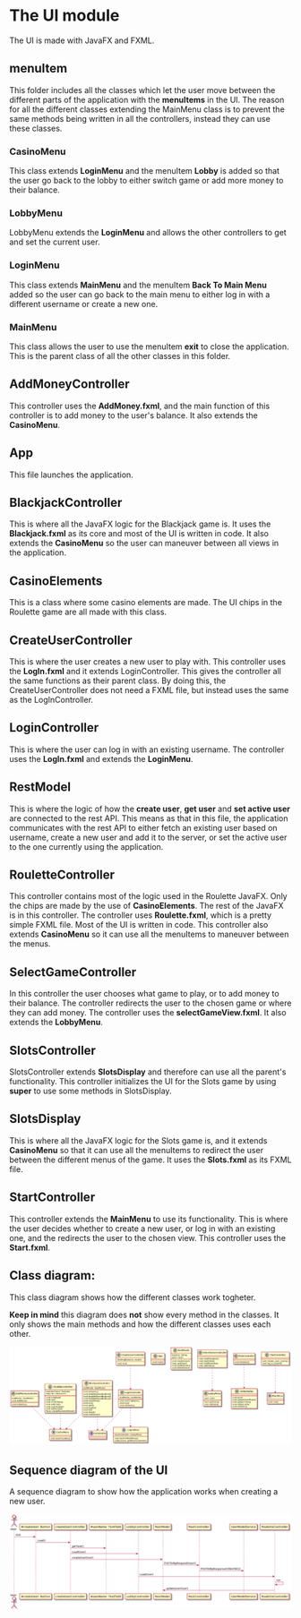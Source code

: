 # The UI module

The UI is made with JavaFX and FXML.

## menuItem

This folder includes all the classes which let the user move between the different parts of the application with the **menuItems** in the UI. The reason for all the different classes extending the MainMenu class is to prevent the same methods being written in all the controllers, instead they can use these classes.

### CasinoMenu

This class extends **LoginMenu** and the menuItem **Lobby** is added so that the user go back to the lobby to either switch game or add more money to their balance.

### LobbyMenu

LobbyMenu extends the **LoginMenu** and allows the other controllers to get and set the current user.

### LoginMenu

This class extends **MainMenu** and the menuItem **Back To Main Menu** added so the user can go back to the main menu to either log in with a different username or create a new one.

### MainMenu

This class allows the user to use the menuItem **exit** to close the application. This is the parent class of all the other classes in this folder.

## AddMoneyController

This controller uses the **AddMoney.fxml**, and the main function of this controller is to add money to the user's balance. It also extends the **CasinoMenu**.

## App

This file launches the application.

## BlackjackController

This is where all the JavaFX logic for the Blackjack game is. It uses the **Blackjack.fxml** as its core and most of the UI is written in code. It also extends the **CasinoMenu** so the user can maneuver between all views in the application.

## CasinoElements

This is a class where some casino elements are made. The UI chips in the Roulette game are all made with this class.

## CreateUserController

This is where the user creates a new user to play with. This controller uses the **LogIn.fxml** and it extends LoginController. This gives the controller all the same functions as their parent class. By doing this, the CreateUserController does not need a FXML file, but instead uses the same as the LogInController.

## LoginController

This is where the user can log in with an existing username. The controller uses the **LogIn.fxml** and extends the **LoginMenu**.

## RestModel

This is where the logic of how the **create user**, **get user** and **set active user** are connected to the rest API. This means as that in this file, the application communicates with the rest API to either fetch an existing user based on username, create a new user and add it to the server, or set the active user to the one currently using the application.

## RouletteController

This controller contains most of the logic used in the Roulette JavaFX. Only the chips are made by the use of **CasinoElements**. The rest of the JavaFX is in this controller. The controller uses **Roulette.fxml**, which is a pretty simple FXML file. Most of the UI is written in code. This controller also extends **CasinoMenu** so it can use all the menuItems to maneuver between the menus.

## SelectGameController

In this controller the user chooses what game to play, or to add money to their balance. The controller redirects the user to the chosen game or where they can add money. The controller uses the **selectGameView.fxml**. It also extends the **LobbyMenu**.

## SlotsController

SlotsController extends **SlotsDisplay** and therefore can use all the parent's functionality. This controller initializes the UI for the Slots game by using **super** to use some methods in SlotsDisplay.

## SlotsDisplay

This is where all the JavaFX logic for the Slots game is, and it extends **CasinoMenu** so that it can use all the menuItems to redirect the user between the different menus of the game. It uses the **Slots.fxml** as its FXML file.

## StartController

This controller extends the **MainMenu** to use its functionality. This is where the user decides whether to create a new user, or log in with an existing one, and the redirects the user to the chosen view. This controller uses the **Start.fxml**.

## Class diagram:

This class diagram shows how the different classes work togheter. 

**Keep in mind** this diagram does **not** show every method in the classes. It only shows the main methods and how the different classes uses each other. 

![class diagram](docs/Images/UIDiagram.png)

## Sequence diagram of the UI

A sequence diagram to show how the application works when creating a new user. 

![sequence](docs/Images/updatedSequence.png)
